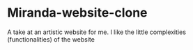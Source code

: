 # Miranda-website-clone
A take at an artistic website for me. I like the little complexities (functionalities) of the website
